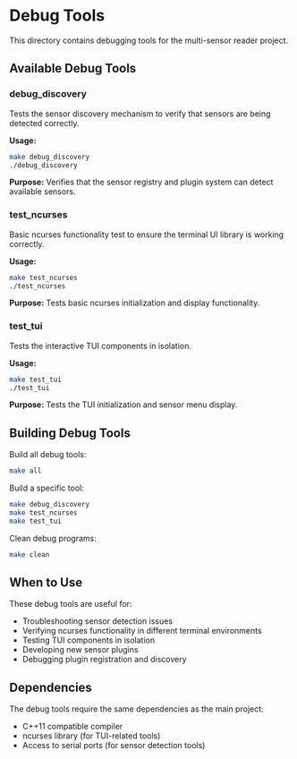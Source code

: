 # Debug Tools

This directory contains debugging tools for the multi-sensor reader project.

## Available Debug Tools

### debug_discovery
Tests the sensor discovery mechanism to verify that sensors are being detected correctly.

**Usage:**
```bash
make debug_discovery
./debug_discovery
```

**Purpose:** Verifies that the sensor registry and plugin system can detect available sensors.

### test_ncurses
Basic ncurses functionality test to ensure the terminal UI library is working correctly.

**Usage:**
```bash
make test_ncurses
./test_ncurses
```

**Purpose:** Tests basic ncurses initialization and display functionality.

### test_tui
Tests the interactive TUI components in isolation.

**Usage:**
```bash
make test_tui
./test_tui
```

**Purpose:** Tests the TUI initialization and sensor menu display.

## Building Debug Tools

Build all debug tools:
```bash
make all
```

Build a specific tool:
```bash
make debug_discovery
make test_ncurses
make test_tui
```

Clean debug programs:
```bash
make clean
```

## When to Use

These debug tools are useful for:
- Troubleshooting sensor detection issues
- Verifying ncurses functionality in different terminal environments
- Testing TUI components in isolation
- Developing new sensor plugins
- Debugging plugin registration and discovery

## Dependencies

The debug tools require the same dependencies as the main project:
- C++11 compatible compiler
- ncurses library (for TUI-related tools)
- Access to serial ports (for sensor detection tools)
